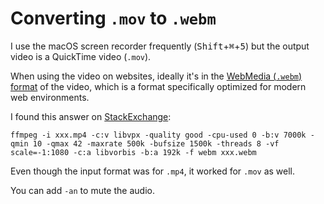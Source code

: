 # Converting `.mov` to `.webm`

I use the macOS screen recorder frequently (<kbd>Shift</kbd>+<kbd>⌘</kbd>+<kbd>5</kbd>) but the output video is a QuickTime video (`.mov`).

When using the video on websites, ideally it's in the [WebMedia (`.webm`) format](https://cloudinary.com/guides/video-formats/webm-format-what-you-should-know) of the video, which is a format specifically optimized for modern web environments.


I found this answer on [StackExchange](https://superuser.com/a/479391):

```
ffmpeg -i xxx.mp4 -c:v libvpx -quality good -cpu-used 0 -b:v 7000k -qmin 10 -qmax 42 -maxrate 500k -bufsize 1500k -threads 8 -vf scale=-1:1080 -c:a libvorbis -b:a 192k -f webm xxx.webm
```

Even though the input format was for `.mp4`, it worked for `.mov` as well.

You can add `-an` to mute the audio.

<!-- 

I asked ChatGPT for a breakdown of what the command is doing:

This `ffmpeg` command is used to convert a video file from one format to another. Let's break down the various options and parameters used in the command:

1. `ffmpeg`: This is the command to run the FFmpeg software, a powerful multimedia framework that can handle audio, video, and other multimedia tasks.

2. `-i ./site-load.mov`: This specifies the input file for the conversion. In this case, it is `site-load.mov`, assumed to be located in the current working directory (`./`).

3. `-c:v libvpx`: This option selects the video codec to be used for the video encoding. Here, `libvpx` is the VP8/VP9 video codec developed by the WebM project.

4. `-quality good`: This sets the quality mode for the VP8/VP9 encoder to "good." The available options for quality are typically "good," "best," and "realtime," with "good" providing a balance between quality and encoding speed.

5. `-cpu-used 0`: This option determines the CPU usage level for video encoding. A value of 0 indicates the highest possible encoding quality at the expense of higher CPU usage and longer encoding time.

6. `-b:v 7000k`: This sets the target video bitrate to 7000 kbps (kilobits per second). The bitrate defines the amount of data allocated to represent each second of video. Higher bitrates generally result in better quality but also larger file sizes.

7. `-qmin 10 -qmax 42`: These options set the minimum and maximum quantization values for the VP8/VP9 encoder. Lower values result in higher quality but larger file sizes. The quantization parameter influences the level of compression applied to the video.

8. `-maxrate 500k -bufsize 1500k`: These options set the maximum video bitrate and buffer size for the VP8/VP9 encoder. These parameters are important for streaming scenarios and help control the data rate during encoding.

9. `-threads 8`: This specifies the number of threads to be used for video encoding. In this case, 8 threads will be used, which can improve encoding speed on multi-core processors.

10. `-vf scale=-1:1080`: This is a video filter (`-vf`) that scales the video. The `-1` in the width parameter means that the width will be automatically adjusted while maintaining the aspect ratio, and `1080` sets the height to 1080 pixels, effectively converting the video to a 1080p resolution.

11. `-c:a libvorbis`: This option selects the audio codec to be used for audio encoding. Here, `libvorbis` is the Vorbis audio codec, known for its good audio quality.

12. `-b:a 192k`: This sets the target audio bitrate to 192 kbps (kilobits per second). Similar to video bitrate, audio bitrate defines the amount of data allocated to represent each second of audio.

13. `-f webm`: This sets the output format to WebM, a multimedia format developed by Google that combines VP8/VP9 video and Vorbis audio, designed for web usage.

14. `./site-load.webm`: This specifies the output filename and location for the converted video. In this case, it will be saved as `site-load.webm` in the current working directory (`./`).

In summary, this `ffmpeg` command takes a video file called `site-load.mov`, converts it to WebM format with VP8/VP9 video and Vorbis audio codecs, scales it to 1080p resolution while maintaining aspect ratio, and applies specific settings for video and audio bitrate, quantization, and buffer size. The resulting WebM file will be saved as `site-load.webm`. -->